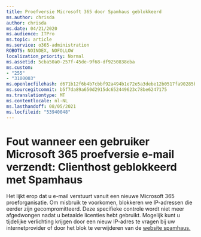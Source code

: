 ```yaml
---
title: Proefversie Microsoft 365 door Spamhaus geblokkeerd
ms.author: chrisda
author: chrisda
ms.date: 04/21/2020
ms.audience: ITPro
ms.topic: article
ms.service: o365-administration
ROBOTS: NOINDEX, NOFOLLOW
localization_priority: Normal
ms.assetid: 5cba50a0-257f-45de-9f68-df9250838eba
ms.custom:
- "255"
- "3100003"
ms.openlocfilehash: d671b12f6b4b7cbbf92a494b1e72e5a3debe12b0517fa90285b1d4664d5486a4
ms.sourcegitcommit: b5f7da89a650d2915dc652449623c78be6247175
ms.translationtype: MT
ms.contentlocale: nl-NL
ms.lasthandoff: 08/05/2021
ms.locfileid: "53940048"
---
```

# <a name="error-when-a-microsoft-365-trial-user-sends-email-client-host-blocked-using-spamhaus"></a>Fout wanneer een gebruiker Microsoft 365 proefversie e-mail verzendt: Clienthost geblokkeerd met Spamhaus

Het lijkt erop dat u e-mail verstuurt vanuit een nieuwe Microsoft 365 proeforganisatie. Om misbruik te voorkomen, blokkeren we IP-adressen die eerder zijn gecompromitteerd. Deze specifieke controle wordt niet meer afgedwongen nadat u betaalde licenties hebt gebruikt. Mogelijk kunt u tijdelijke verlichting krijgen door een nieuw IP-adres te vragen bij uw internetprovider of door het blok te verwijderen van de [website spamhaus.](https://go.microsoft.com/fwlink/p/?linkid=123245)

